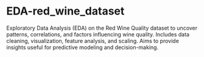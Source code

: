 # EDA-red_wine_dataset
Exploratory Data Analysis (EDA) on the Red Wine Quality dataset to uncover patterns, correlations, and factors influencing wine quality. Includes data cleaning, visualization, feature analysis, and scaling. Aims to provide insights useful for predictive modeling and decision-making.
